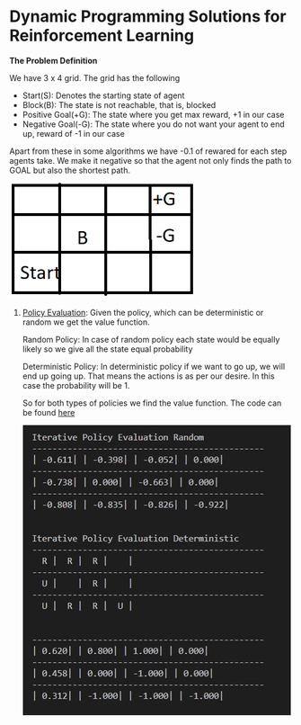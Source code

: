 # Dynamic Programming Solutions for Reinforcement Learning

**The Problem Definition**

We have 3 x 4 grid. The grid has the following

- Start(S): Denotes the starting state of agent
- Block(B): The state is not reachable, that is, blocked
- Positive Goal(+G): The state where you get max reward, +1 in our case
- Negative Goal(-G): The state where you do not want your agent to end up, reward of -1 in our case

Apart from these in some algorithms we have -0.1 of rewared for each step agents take. We make it negative so that the agent not only finds the path to GOAL but also the shortest path.

![Policy Evaluation](https://github.com/gurjaspalbedi/reinforcement-learning/blob/master/Dynamic-Programming/grid.png?raw=true)

1. [Policy Evaluation](https://github.com/gurjaspalbedi/reinforcement-learning/blob/master/Dynamic-Programming/policyevaluation.py): Given the policy, which can be deterministic or random we get the value function.

    Random Policy: In case of random policy each state would be equally likely so we give all the state equal probability

    Deterministic Policy: In deterministic policy if we want to go up, we will end up going up. That means the actions is as per our desire. In this case the probability will be 1.

    So for both types of policies we find the value function. The code can be found [here](https://github.com/gurjaspalbedi/reinforcement-learning/blob/master/Dynamic-Programming/policyevaluation.py)

    ![Policy Evaluation](https://github.com/gurjaspalbedi/reinforcement-learning/blob/master/Dynamic-Programming/iterative_policy_evaluation.JPG?raw=true)
